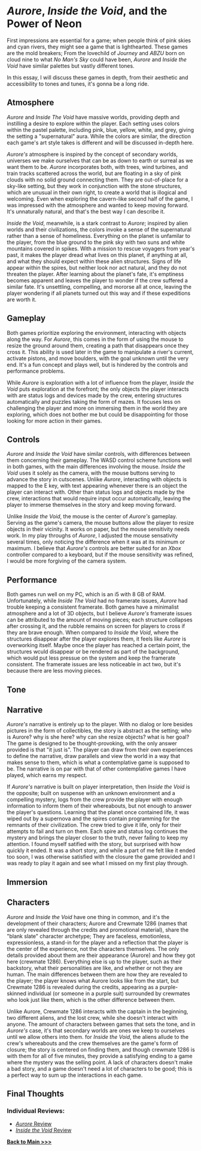 # *Aurore*, *Inside the Void*, and the Power of Neon

First impressions are essential for a game; when people think of pink skies and cyan rivers, they might see a game that is lighthearted. These games are the mold breakers; From the lovechild of *Journey* and *ABZU* born on cloud nine to what *No Man's Sky* could have been, *Aurore* and *Inside the Void* have similar palettes but vastly different tones. 

In this essay, I will discuss these games in depth, from their aesthetic and accessibility to tones and tunes, it's gonna be a long ride. 

## Atmosphere
*Aurore* and *Inside The Void* have massive worlds, providing depth and instilling a desire to explore within the player. Each setting uses colors within the pastel palette, including pink, blue, yellow, white, and grey, giving the setting a "supernatural" aura. While the colors are similar, the direction each game's art style takes is different and will be discussed in-depth here. 

*Aurore's* atmosphere is inspired by the concept of secondary worlds, universes we make ourselves that can be as down to earth or surreal as we want them to be. *Aurore* incorporates both, with trees, wind turbines, and train tracks scattered across the world, but are floating in a sky of pink clouds with no solid ground connecting them. They are out-of-place for a sky-like setting, but they work in conjunction with the stone structures, which are unusual in their own right, to create a world that is illogical and welcoming. Even when exploring the cavern-like second half of the game, I was impressed with the atmosphere and wanted to keep moving forward. It's unnaturally natural, and that's the best way I can describe it.

*Inside the Void*, meanwhile, is a stark contrast to *Aurore*; inspired by alien worlds and their civilizations, the colors invoke a sense of the supernatural rather than a sense of homeliness. Everything on the planet is unfamilar to the player, from the blue ground to the pink sky with two suns and white mountains covered in spikes. With a mission to rescue voyagers from year's past, it makes the player dread what lives on this planet, if anything at all, and what they should expect within these alien structures. Signs of life appear within the spires, but neither look nor act natural, and they do not threaten the player. After learning about the planet's fate, it's emptiness becomes apparent and leaves the player to wonder if the crew suffered a similar fate. It's unsettling, compelling, and mororse all at once, leaving the player wondering if all planets turned out this way and if these expeditions are worth it.

## Gameplay
Both games prioritize exploring the environment, interacting with objects along the way. For *Aurore*, this comes in the form of using the mouse to resize the ground around them, creating a path that disappears once they cross it. This ability is used later in the game to manipulate a river's current, activate pistons, and move boulders, with the goal unknown until the very end. It's a fun concept and plays well, but is hindered by the controls and performance problems.

While *Aurore* is exploration with a lot of influence from the player, *Inside the Void* puts exploration at the forefront; the only objects the player interacts with are status logs and devices made by the crew, entering structures automatically and puzzles taking the form of mazes. It focuses less on challenging the player and more on immersing them in the world they are exploring, which does not bother me but could be disappointing for those looking for more action in their games.

## Controls
*Aurore* and *Inside the Void* have similar controls, with differences between them concerning their gameplay. The WASD control scheme functions well in both games, with the main differences involving the mouse. *Inside the Void* uses it solely as the camera, with the mouse buttons serving to advance the story in cutscenes. Unlike *Aurore*, interacting with objects is mapped to the E key, with text appearing whenever there is an object the player can interact with. Other than status logs and objects made by the crew, interactions that would require input occur automatically, leaving the player to immerse themselves in the story and keep moving forward.

Unlike *Inside the Void*, the mouse is the center of *Aurore's* gameplay. Serving as the game's camera, the mouse buttons allow the player to resize objects in their vicinity. It works on paper, but the mouse sensitivity needs work. In my play throughs of *Aurore*, I adjusted the mouse sensativity several times, only noticing the difference when it was at its minimum or maximum. I believe that *Aurore's* controls are better suited for an *Xbox* controller compared to a keyboard, but if the mouse sensitivity was refined, I would be more forgiving of the camera system.

## Performance
Both games run well on my PC, which is an i5 with 8 GB of RAM. Unfortunately, while *Inside The Void* had no framerate issues, *Aurore* had trouble keeping a consistent framerate. Both games have a minimalist atmosphere and a lot of 3D objects, but I believe *Aurore's* framerate issues can be attributed to the amount of moving pieces; each structure collapses after crossing it, and the rubble remains on screen for players to cross if they are brave enough. When compared to *Inside the Void*, where the structures disappear after the player explores them, it feels like *Aurore* is overworking itself. Maybe once the player has reached a certain point, the structures wculd disappear or be rendered as part of the background, which would put less pressue on the system and keep the framerate consistent. The framerate issues are less noticeable in act two, but it's because there are less moving pieces. 

## Tone

## Narrative
*Aurore's* narrative is entirely up to the player. With no dialog or lore besides pictures in the form of collectibles, the story is abstract as the setting; who is Aurore? why is she here? why can she resize objects? what is her goal? The game is designed to be thought-provoking, with the only answer provided is that "it just is". The player can draw from their own experiences to define the narrative, draw parallels and view the world in a way that makes sense to them, which is what a contemplative game is supposed to be. The narrative is on par with that of other contemplative games I have played, which earns my respect.

If *Aurore's* narrative is built on player interpretation, then *Inside the Void* is the opposite; built on suspense with an unknown environment and a compelling mystery, logs from the crew provide the player with enough information to inform them of their whereabouts, but not enough to answer the player's questions. Learning that the planet once contained life, it was wiped out by a supernova and the spires contain programming for the remnants of their civilization. The crew tried to give it life, only for their attempts to fail and turn on them. Each spire and status log continues the mystery and brings the player closer to the truth, never failing to keep my attention. I found myself satified with the story, but surprised with how quickly it ended. It was a short story, and while a part of me felt like it ended too soon, I was otherwise satisfied with the closure the game provided and I was ready to play it again and see what I missed on my first play through. 

## Immersion

## Characters
*Aurore* and *Inside the Void* have one thing in common, and it's the development of their characters; Aurore and Crewmate 1286 (names that are only revealed through the credits and promotional material), share the "blank slate" character archetype; They are faceless, emotionless, expressionless, a stand-in for the player and a reflection that the player is the center of the experience, not the characters themselves. The only details provided about them are their appearance (Aurore) and how they got here (crewmate 1286). Everything else is up to the player, such as their backstory, what their personalities are like, and whether or not they are human. The main differences between them are how they are revealed to the player; the player knows what Aurore looks like from the start, but Crewmate 1286 is revealed during the credits, appearing as a purple-skinned individual (or someone in a purple suit) surrounded by crewmates who look just like them, which is the other difference between them.

Unlike Aurore, Crewmate 1286 interacts with the captain in the beginning, two different aliens, and the lost crew, while she doesn't interact with anyone. The amount of characters between games that sets the tone, and in *Aurore's* case, it's that secondary worlds are ones we keep to ourselves until we allow others into them. for *Inside the Void*, the aliens allude to the crew's whereabouts and the crew themselves are the game's form of closure; the story is centered on finding them, and though crewmate 1286 is with them for all of five minutes, they provide a satisfying ending to a game where the mystery was the selling point. A lack of characters doesn't make a bad story, and a game doesn't need a lot of characters to be good; this is a perfect way to sum up the interactions in each game.

## Final Thoughts

### Individual Reviews:
* [*Aurore* Review](https://arrowarchive.github.io/arrow-school/digit100/aurore.html)
* [*Inside the Void* Review](https://arrowarchive.github.io/arrow-school/digit100/review2.html)

**[Back to Main >>>](https://arrowarchive.github.io/arrow-school/)**
